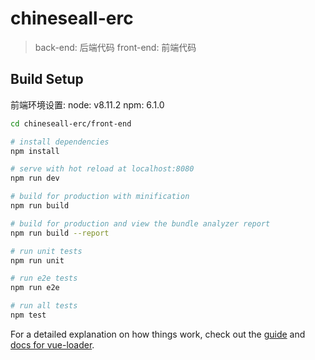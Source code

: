 # chineseall-erc

> back-end: 后端代码
> front-end: 前端代码


## Build Setup
前端环境设置:
node: v8.11.2
npm: 6.1.0

``` bash
cd chineseall-erc/front-end

# install dependencies
npm install

# serve with hot reload at localhost:8080
npm run dev

# build for production with minification
npm run build

# build for production and view the bundle analyzer report
npm run build --report

# run unit tests
npm run unit

# run e2e tests
npm run e2e

# run all tests
npm test
```

For a detailed explanation on how things work, check out the [guide](http://vuejs-templates.github.io/webpack/) and [docs for vue-loader](http://vuejs.github.io/vue-loader).
